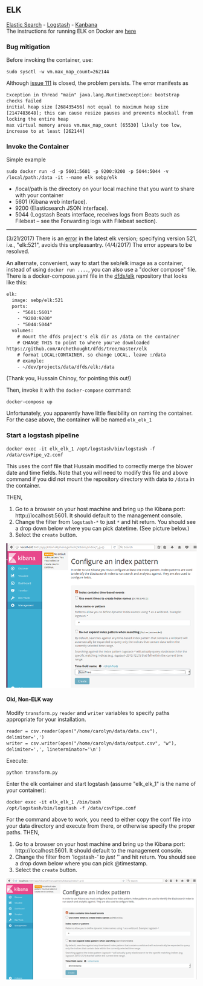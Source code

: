 ## ELK
[Elastic Search](https://www.elastic.co/) - [Logstash](https://www.elastic.co/products/logstash) - [Kanbana](https://www.elastic.co/products/kibana)  
The instructions for running ELK on Docker are [here](http://elk-docker.readthedocs.io/)

### Bug mitigation
Before invoking the container, use:
```
sudo sysctl -w vm.max_map_count=262144
```
Although [issue 111](https://github.com/docker-library/elasticsearch/issues/111) is closed, the problem persists.
The error manifests as 
```
Exception in thread "main" java.lang.RuntimeException: bootstrap checks failed
initial heap size [268435456] not equal to maximum heap size [2147483648]; this can cause resize pauses and prevents mlockall from locking the entire heap
max virtual memory areas vm.max_map_count [65530] likely too low, increase to at least [262144]
```

### Invoke the Container
Simple example
```
sudo docker run -d -p 5601:5601 -p 9200:9200 -p 5044:5044 -v /local/path:/data -it --name elk sebp/elk
```

* /local/path is the directory on your local machine that you want to share with your container
* 5601 (Kibana web interface).
* 9200 (Elasticsearch JSON interface).
* 5044 (Logstash Beats interface, receives logs from Beats such as Filebeat – see the Forwarding logs with Filebeat section).

---
(3/21/2017) There is an [error](https://github.com/docker-library/elasticsearch/issues/111) in the latest elk version; specifying version 521, i.e., "elk:521", avoids this unpleasantry. 
(4/4/2017) The error appears to be resolved.


An alternate, convenient, way to start the seb/elk image as a container, instead of using `docker run ....`, you can also use a "docker compose" file. There is a docker-compose.yaml file in the [dfds/elk](https://github.com/Archethought/dfds/tree/master/elk) repository that looks like this:
```
elk:
  image: sebp/elk:521
  ports:
    - "5601:5601"
    - "9200:9200"
    - "5044:5044"
  volumes:
    # mount the dfds project's elk dir as /data on the container
    # CHANGE THIS to point to where you've downloaded https://github.com/Archethought/dfds/tree/master/elk
    # format LOCAL:CONTAINER, so change LOCAL, leave :/data
    # example:
	- ~/dev/projects/data/dfds/elk:/data
```
(Thank you, Hussain Chinoy, for pointing this out!)

Then, invoke it with the `docker-compose` command:
```
docker-compose up
```
Unfortunately, you apparently have little flexibility on naming the container. For the case above, the container will be named `elk_elk_1`


### Start a logstash pipeline
```
docker exec -it elk_elk_1 /opt/logstash/bin/logstash -f /data/csvPipe_v2.conf
```
This uses the conf file that Hussain modified to correctly merge the blower date and time fields.
Note that you will need to modify this file and above command if you did not mount the repository directory with data to `/data` in the container.

THEN, 
1. Go to a browser on your host machine and bring up the Kibana port: http://localhost:5601. It should default to the management console.
1. Change the filter from `logstash-*` to just `*` and hit return.  You should see a drop down below where you can pick datetime. (See picture below.)
1. Select the `create` button.

![kibana window](https://github.com/Archethought/dfds/blob/master/images/kibana_1a.png "Initial Kibana window")


#### Old, Non-ELK way
Modify `transform.py` `reader` and `writer` variables to specify paths appropriate for your installation. 
```
reader = csv.reader(open("/home/carolyn/data/data.csv"), delimiter=',')
writer = csv.writer(open("/home/carolyn/data/output.csv", "w"), delimiter=',', lineterminator='\n')
```
Execute: 
```
python transform.py
```

Enter the elk container and start logstash (assume "elk_elk_1" is the name of your container):
```
docker exec -it elk_elk_1 /bin/bash
/opt/logstash/bin/logstash -f /data/csvPipe.conf
```
For the command above to work, you need to either copy the conf file into your data directory and execute from there, or otherwise specify the proper paths.
THEN, 
1. Go to a browser on your host machine and bring up the Kibana port: http://localhost:5601. It should default to the management console.
1. Change the filter from 'logstash-*' to just '*' and hit return.  You should see a drop down below where you can pick @timestamp.
1. Select the `create` button.

![kibana window](https://github.com/Archethought/dfds/blob/master/images/kibana_1.png "Initial Kibana window")
